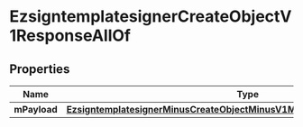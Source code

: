 
# EzsigntemplatesignerCreateObjectV1ResponseAllOf

## Properties
Name | Type | Description | Notes
------------ | ------------- | ------------- | -------------
**mPayload** | [**EzsigntemplatesignerMinusCreateObjectMinusV1MinusResponseMinusMPayload**](EzsigntemplatesignerMinusCreateObjectMinusV1MinusResponseMinusMPayload.md) |  | 



